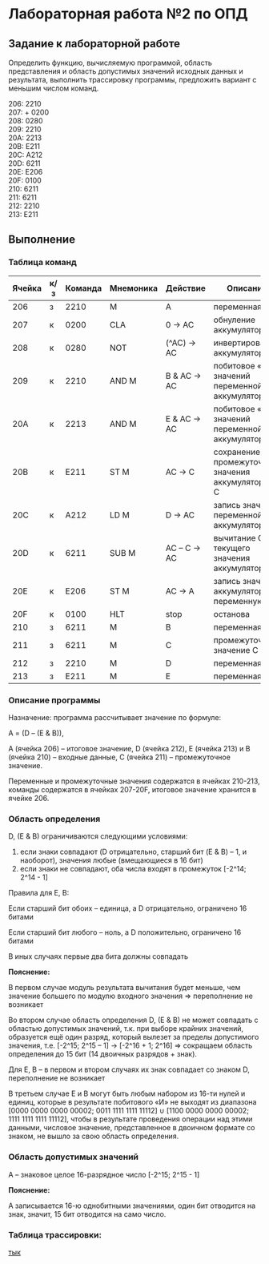 # Лабораторная работа №2 по ОПД

## Задание к лабораторной работе

Определить функцию, вычисляемую программой, область представления и область допустимых значений исходных данных и результата, выполнить трассировку программы, предложить вариант с меньшим числом команд.

206:   2210 \
207: + 0200 \
208:   0280 \
209:   2210 \
20A:   2213 \
20B:   E211 \
20C:   A212 \
20D:   6211 \
20E:   E206 \
20F:   0100 \
210:   6211 \
211:   6211 \
212:   2210 \
213:   E211

## Выполнение

### Таблица команд

| Ячейка	| к/з  | Команда  | Мнемоника	| Действие	  | Описание                                            |
|---------|------|----------|-----------|-------------|-----------------------------------------------------|
| 206	    | з    | 2210     | M         | A           | переменная A                                        |
| 207	    | к    | 0200	    | CLA       |	0 → AC      | обнуление аккумулятора                              |
| 208	    | к	   | 0280	    | NOT	      | (^AC) → AC  |	инвертирование аккумулятора                         |
| 209	    | к	   | 2210	    | AND M	    | B & AC → AC |	побитовое «И» значений переменной B и аккумулятора  |
| 20A	    | к    | 2213	    | AND M	    | E & AC → AC | побитовое «И» значений переменной E и аккумулятора  |
| 20B	    | к	   | E211	    | ST M	    | AC → C	    | сохранение промежуточного значения аккумулятора в C |
| 20C	    | к	   | A212	    | LD M	    | D → AC	    | запись значения переменной D в аккумулятор          |
| 20D	    | к	   | 6211	    | SUB M	    | AC – C → AC	| вычитание C из текущего значения аккумулятора       |
| 20E	    | к	   | E206	    | ST M	    | AC → A	    | запись значения аккумулятора в переменную A         |
| 20F	    | к	   | 0100     | HLT	      | stop	      | останова                                            |
| 210	    | з	   | 6211	    | M	        | B	          | переменная B                                        |
| 211	    | з 	 | 6211	    | M	        | C	          | промежуточное значение C                            |
| 212	    | з	   | 2210	    | M	        | D	          | переменная D                                        |
| 213	    | з	   | E211     | M	        | E	          | переменная E                                        |

### Описание программы

Назначение: программа рассчитывает значение по формуле:

A = (D – (E & B)),

A (ячейка 206) – итоговое значение, D (ячейка 212), E (ячейка 213) и B (ячейка 210) – входные данные, C (ячейка 211) – промежуточное значение.

Переменные и промежуточные значения содержатся в ячейках 210-213, команды содержатся в ячейках 207-20F, итоговое значение хранится в ячейке 206.

### Область определения
D, (E & B) ограничиваются следующими условиями:

1.	если знаки совпадают (D отрицательно, старший бит (E & B) – 1, и наоборот), значения любые (вмещающиеся в 16 бит)
2.	если знаки не совпадают, оба числа входят в промежуток [-2^14; 2^14 - 1] 
 
Правила для E, B:

Если старший бит обоих – единица, а D отрицательно, ограничено 16 битами


Если старший бит любого – ноль, а D положительно, ограничено 16 битами

В иных случаях первые два бита должны совпадать

**Пояснение:**

В первом случае модуль результата вычитания будет меньше, чем значение большего по модулю входного значения => переполнение не возникает


Во втором случае область определения D, (E & B) не может совпадать с областью допустимых значений, т.к. при выборе крайних значений, образуется ещё один разряд, который вылезет за пределы допустимого значения, т.е. [-2^15; 2^15 – 1] → [-2^16 + 1; 2^16] => сокращаем область определения до 15 бит (14 двоичных разрядов + знак).

Для E, B – в первом и втором случаях их знак совпадает со знаком D, переполнение не возникает

В третьем случае E и B могут быть любым набором из 16-ти нулей и единиц, которые в результате побитового «И» не выходят из диапазона [0000 0000 0000 00002; 0011 1111 1111 11112] ∪ [1100 0000 0000 00002; 1111 1111 1111 11112], чтобы в результате проведения операции над этими данными, числовое значение, представленное в двоичном формате со знаком, не вышло за свою область определения.

### Область допустимых значений

A – знаковое целое 16-разрядное число [-2^15; 2^15 - 1]

**Пояснение:**

A записывается 16-ю однобитными значениями, один бит отводится на знак, значит, 15 бит отводится на само число.

### Таблица трассировки:

[тык](tras.xlsx)
